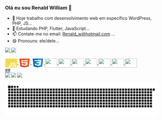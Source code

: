 ### Olá eu sou Renald William 👋

- 🔭 Hoje trabalho com desenvolvimento web em especifico WordPress, PHP, JS...
- 🌱 Estudando PHP, Flutter, JavaScript...
- 📫 Contate-me no email: Renald_w@hotmail.com ...
- 😄 Pronouns: ele/dele...

 <div>
  <a href="https://github.com/renaldwilliam">
  <img height="180em" src="https://github-readme-stats.vercel.app/api?username=renaldwilliam&show_icons=true&theme=merko&include_all_commits=true&count_private=true"/>
  <img height="180em" src="https://github-readme-stats.vercel.app/api/top-langs/?username=renaldwilliam&layout=compact&langs_count=7&theme=merko  "/>
</div>
<div style="display: inline_block"><br>
  <img align="center" alt="renald-Js" height="30" width="40" src="https://raw.githubusercontent.com/devicons/devicon/master/icons/javascript/javascript-plain.svg">
  <img align="center" alt="renald-HTML" height="30" width="40" src="https://raw.githubusercontent.com/devicons/devicon/master/icons/html5/html5-original.svg">
  <img align="center" alt="renald-CSS" height="30" width="40" src="https://raw.githubusercontent.com/devicons/devicon/master/icons/css3/css3-original.svg">
  <img align="center" height="30" width="40" src='https://icongr.am/devicon/docker-original.svg?size=128&color=currentColor'>
  <img align="center" height="30" width="40" src='https://icongr.am/devicon/java-original.svg?size=128&color=currentColor'>
  <img align="center" height="30" width="40" src='https://icongr.am/devicon/jquery-original-wordmark.svg?size=128&color=currentColor'>
  <img align="center" height="30" width="40" src='https://icongr.am/devicon/mysql-original-wordmark.svg?size=128&color=currentColor'>
  <img align="center" height="30" width="40" src='https://icongr.am/devicon/php-original.svg?size=128&color=currentColor'>
  <img align="center" height="30" width="40" src='https://icongr.am/devicon/wordpress-original.svg?size=128&color=currentColor'>
  <img align="center" height="30" width="40" src='https://icongr.am/simple/flutter.svg?size=111&color=5065ce&colored=false'>
</div>
##
  
<div> 
  <a href="https://www.instagram.com/renald_william" target="_blank"><img src="https://img.shields.io/badge/-Instagram-%23E4405F?style=for-the-badge&logo=instagram&logoColor=white" target="_blank"></a>
  <a href = "mailto:renald_w@hotmail.com.br"><img src="https://img.shields.io/badge/-Gmail-%23333?style=for-the-badge&logo=gmail&logoColor=white" target="_blank"></a>
  <a href="https://www.linkedin.com/in/renald-william-faustino-81a4241a6/" target="_blank"><img src="https://img.shields.io/badge/-LinkedIn-%230077B5?style=for-the-badge&logo=linkedin&logoColor=white" target="_blank"></a> 
</div>
 
![Snake animation](https://github.com/Renaldwilliam/renaldwilliam/blob/output/github-contribution-grid-snake.svg)
